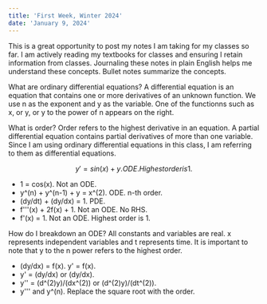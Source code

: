 ```yaml
---
title: 'First Week, Winter 2024'
date: 'January 9, 2024'
---
```


This is a great opportunity to post my notes I am taking for my classes so far. I am actively reading my textbooks for classes and ensuring I retain information from classes. Journaling these notes in plain English helps me understand these concepts. Bullet notes summarize the concepts.

What are ordinary differential equations? A differential equation is an equation that contains one or more derivatives of an unknown function. We use n as the exponent and y as the variable. One of the functionns such as x, or y, or y to the power of n appears on the right.

What is order? Order refers to the highest derivative in an equation. A partial differential equation contains partial derivatives of more than one variable. Since I am using ordinary differential equations in this class, I am referring to them as differential equations.

$$y' = sin(x) + y. ODE. Highest order is 1.$$
- 1 = cos(x). Not an ODE.
- y^(n) + y^(n-1) + y = x^(2). ODE. n-th order.
- (dy/dt) + (dy/dx) = 1. PDE.
- f'''(x) + 2f(x) + 1. Not an ODE. No RHS.
- f'(x) = 1. Not an ODE. Highest order is 1.

How do I breakdown an ODE? All constants and variables are real. x represents independent variables and t represents time. It is important to note that y to the n power refers to the highest order.

- (dy/dx) = f(x). y' = f(x).
- y' = (dy/dx) or (dy/dx).
- y'' = (d^(2)y)/(dx^(2)) or (d^(2)y)/(dt^(2)).
- y''' and y^(n). Replace the square root with the order.